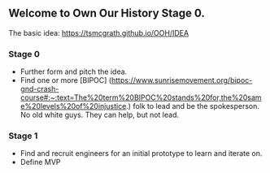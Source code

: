## Welcome to Own Our History Stage 0.
The basic idea:
https://tsmcgrath.github.io/OOH/IDEA
### Stage 0
- Further form and pitch the idea.
- Find one or more [BIPOC] (https://www.sunrisemovement.org/bipoc-gnd-crash-course#:~:text=The%20term%20BIPOC%20stands%20for,the%20same%20levels%20of%20injustice.) folk to lead and be the spokesperson. No old white guys. They can help, but not lead.

### Stage 1
- Find and recruit engineers for an initial prototype to learn and iterate on.
- Define MVP

